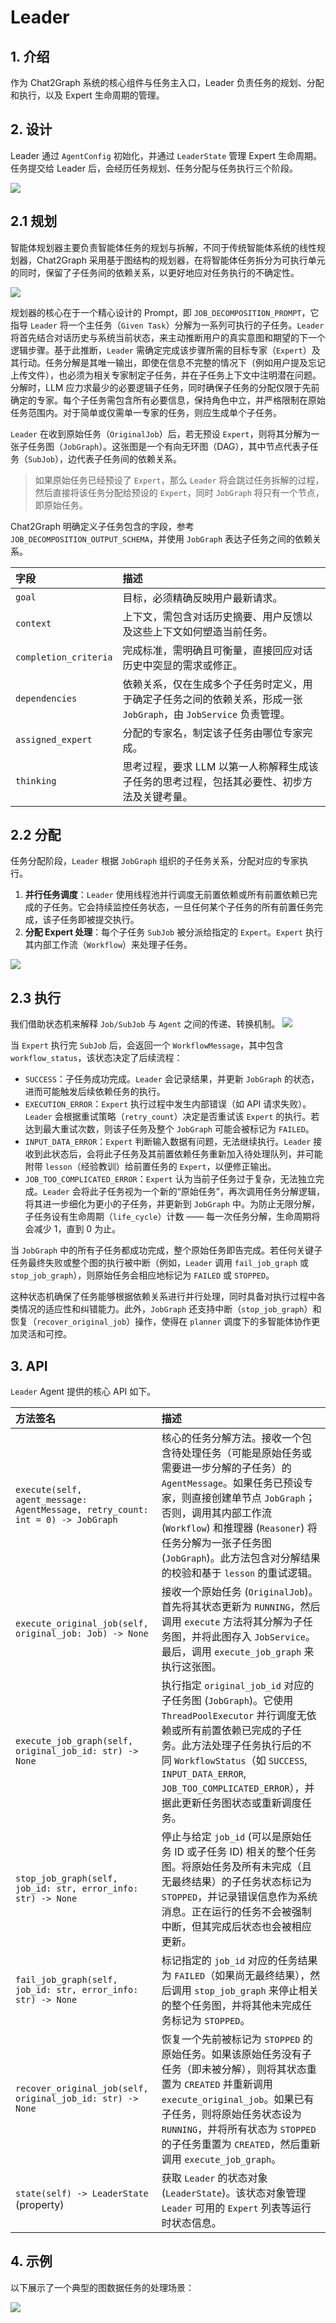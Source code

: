 # Leader

## 1. 介绍

作为 Chat2Graph 系统的核心组件与任务主入口，Leader 负责任务的规划、分配和执行，以及 Expert 生命周期的管理。

## 2. 设计

Leader 通过 `AgentConfig` 初始化，并通过 `LeaderState` 管理 Expert 生命周期。任务提交给 Leader 后，会经历任务规划、任务分配与任务执行三个阶段。

![](../../asset/image/leader.png)

## 2.1 规划

智能体规划器主要负责智能体任务的规划与拆解，不同于传统智能体系统的线性规划器，Chat2Graph 采用基于图结构的规划器，在将智能体任务拆分为可执行单元的同时，保留了子任务间的依赖关系，以更好地应对任务执行的不确定性。

![](../../asset/image/leader-plan.png)

规划器的核心在于一个精心设计的 Prompt，即 `JOB_DECOMPOSITION_PROMPT`，它指导 `Leader` 将一个主任务（`Given Task`）分解为一系列可执行的子任务。`Leader` 将首先结合对话历史与系统当前状态，来主动推断用户的真实意图和期望的下一个逻辑步骤。基于此推断，`Leader` 需确定完成该步骤所需的目标专家（`Expert`）及其行动。任务分解是其唯一输出，即使在信息不完整的情况下（例如用户提及忘记上传文件），也必须为相关专家制定子任务，并在子任务上下文中注明潜在问题。分解时，LLM 应力求最少的必要逻辑子任务，同时确保子任务的分配仅限于先前确定的专家。每个子任务需包含所有必要信息，保持角色中立，并严格限制在原始任务范围内。对于简单或仅需单一专家的任务，则应生成单个子任务。

`Leader` 在收到原始任务（`OriginalJob`）后，若无预设 `Expert`，则将其分解为一张子任务图（`JobGraph`）。这张图是一个有向无环图（DAG），其中节点代表子任务（`SubJob`），边代表子任务间的依赖关系。

> 如果原始任务已经预设了 `Expert`，那么 `Leader` 将会跳过任务拆解的过程，然后直接将该任务分配给预设的 `Expert`，同时 `JobGraph` 将只有一个节点，即原始任务。

Chat2Graph 明确定义子任务包含的字段，参考 `JOB_DECOMPOSITION_OUTPUT_SCHEMA`，并使用 `JobGraph` 表达子任务之间的依赖关系。

| 字段                  | 描述                                                                                                |
| :-------------------- | :-------------------------------------------------------------------------------------------------- |
| `goal`                | 目标，必须精确反映用户最新请求。                                                                            |
| `context`             | 上下文，需包含对话历史摘要、用户反馈以及这些上下文如何塑造当前任务。                                                              |
| `completion_criteria` | 完成标准，需明确且可衡量，直接回应对话历史中突显的需求或修正。                                                                |
| `dependencies`        | 依赖关系，仅在生成多个子任务时定义，用于确定子任务之间的依赖关系，形成一张 `JobGraph`，由 `JobService` 负责管理。                               |
| `assigned_expert`     | 分配的专家名，制定该子任务由哪位专家完成。                                                                        |
| `thinking`            | 思考过程，要求 LLM 以第一人称解释生成该子任务的思考过程，包括其必要性、初步方法及关键考量。                                                          |


## 2.2 分配

任务分配阶段，`Leader` 根据 `JobGraph` 组织的子任务关系，分配对应的专家执行。

1. **并行任务调度**：`Leader` 使用线程池并行调度无前置依赖或所有前置依赖已完成的子任务。它会持续监控任务状态，一旦任何某个子任务的所有前置任务完成，该子任务即被提交执行。
2. **分配 Expert 处理**：每个子任务 `SubJob` 被分派给指定的 `Expert`。`Expert` 执行其内部工作流（`Workflow`）来处理子任务。

![](../../asset/image/leader-assignment.png)


## 2.3 执行

我们借助状态机来解释 `Job/SubJob` 与 `Agent` 之间的传递、转换机制。
 ![](../../asset/image/leader-execution.png)

当 `Expert` 执行完 `SubJob` 后，会返回一个 `WorkflowMessage`，其中包含 `workflow_status`，该状态决定了后续流程：
  - `SUCCESS`：子任务成功完成。`Leader` 会记录结果，并更新 `JobGraph` 的状态，进而可能触发后续依赖任务的执行。
  - `EXECUTION_ERROR`：`Expert` 执行过程中发生内部错误（如 API 请求失败）。`Leader` 会根据重试策略（`retry_count`）决定是否重试该 `Expert` 的执行。若达到最大重试次数，则该子任务及整个 `JobGraph` 可能会被标记为 `FAILED`。
  - `INPUT_DATA_ERROR`：`Expert` 判断输入数据有问题，无法继续执行。`Leader` 接收到此状态后，会将此子任务及其前置依赖任务重新加入待处理队列，并可能附带 `lesson`（经验教训）给前置任务的 `Expert`，以便修正输出。
  - `JOB_TOO_COMPLICATED_ERROR`：`Expert` 认为当前子任务过于复杂，无法独立完成。`Leader` 会将此子任务视为一个新的“原始任务”，再次调用任务分解逻辑，将其进一步细化为更小的子任务，并更新到 `JobGraph` 中。为防止无限分解，子任务设有生命周期（`life_cycle`）计数 —— 每一次任务分解，生命周期将会减少 1，直到 0 为止。

当 `JobGraph` 中的所有子任务都成功完成，整个原始任务即告完成。若任何关键子任务最终失败或整个图的执行被中断（例如，`Leader` 调用 `fail_job_graph` 或 `stop_job_graph`），则原始任务会相应地标记为 `FAILED` 或 `STOPPED`。

这种状态机确保了任务能够根据依赖关系进行并行处理，同时具备对执行过程中各类情况的适应性和纠错能力。此外，`JobGraph` 还支持中断（`stop_job_graph`）和恢复（`recover_original_job`）操作，使得在 `planner` 调度下的多智能体协作更加灵活和可控。

## 3. API

`Leader` Agent 提供的核心 API 如下。

| 方法签名                                     | 描述                                                                                                                                                                                                                                                           |
| :--------------------------------------------------------------- | :------------------------------------------------------------------------------------------------------------------------------------------------------------------------------------------------------------------------------------------------------------------------------- |
| `execute(self, agent_message: AgentMessage, retry_count: int = 0) -> JobGraph` | 核心的任务分解方法。接收一个包含待处理任务（可能是原始任务或需要进一步分解的子任务）的 `AgentMessage`。如果任务已预设专家，则直接创建单节点 `JobGraph`；否则，调用其内部工作流 (`Workflow`) 和推理器 (`Reasoner`) 将任务分解为一张子任务图 (`JobGraph`)。此方法包含对分解结果的校验和基于 `lesson` 的重试逻辑。 |
| `execute_original_job(self, original_job: Job) -> None`          | 接收一个原始任务 (`OriginalJob`)。首先将其状态更新为 `RUNNING`，然后调用 `execute` 方法将其分解为子任务图，并将此图存入 `JobService`。最后，调用 `execute_job_graph` 来执行这张图。                                                                                                                            |
| `execute_job_graph(self, original_job_id: str) -> None`          | 执行指定 `original_job_id` 对应的子任务图 (`JobGraph`)。它使用 `ThreadPoolExecutor` 并行调度无依赖或所有前置依赖已完成的子任务。此方法处理子任务执行后的不同 `WorkflowStatus`（如 `SUCCESS`, `INPUT_DATA_ERROR`, `JOB_TOO_COMPLICATED_ERROR`），并据此更新任务图状态或重新调度任务。                 |
| `stop_job_graph(self, job_id: str, error_info: str) -> None`     | 停止与给定 `job_id` (可以是原始任务 ID 或子任务 ID) 相关的整个任务图。将原始任务及所有未完成（且无最终结果）的子任务状态标记为 `STOPPED`，并记录错误信息作为系统消息。正在运行的任务不会被强制中断，但其完成后状态也会被相应更新。                                                                                             |
| `fail_job_graph(self, job_id: str, error_info: str) -> None`     | 标记指定的 `job_id` 对应的任务结果为 `FAILED`（如果尚无最终结果），然后调用 `stop_job_graph` 来停止相关的整个任务图，并将其他未完成任务标记为 `STOPPED`。                                                                                                                                                              |
| `recover_original_job(self, original_job_id: str) -> None`       | 恢复一个先前被标记为 `STOPPED` 的原始任务。如果该原始任务没有子任务（即未被分解），则将其状态重置为 `CREATED` 并重新调用 `execute_original_job`。如果已有子任务，则将原始任务状态设为 `RUNNING`，并将所有状态为 `STOPPED` 的子任务重置为 `CREATED`，然后重新调用 `execute_job_graph`。 |
| `state(self) -> LeaderState` (property)                          | 获取 `Leader` 的状态对象 (`LeaderState`)。该状态对象管理 `Leader` 可用的 `Expert` 列表等运行时状态信息。                                                                                                                                                                              |


## 4. 示例

以下展示了一个典型的图数据任务的处理场景：

![](../../asset/image/leader-demo.png)

